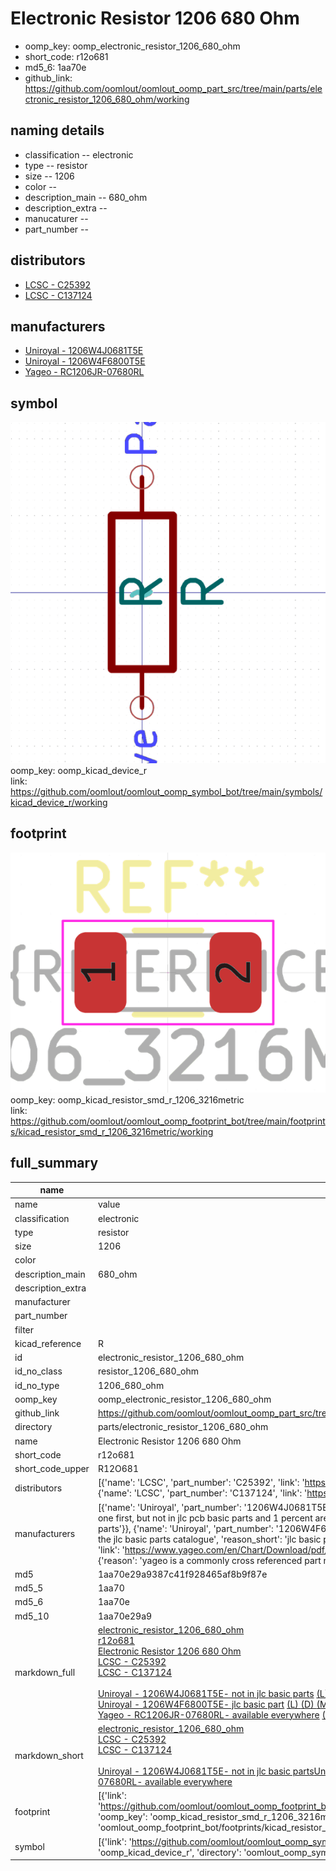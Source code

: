 # Electronic Resistor 1206 680 Ohm

  
* oomp_key: oomp_electronic_resistor_1206_680_ohm 
* short_code: r12o681
* md5_6: 1aa70e  
* github_link: https://github.com/oomlout/oomlout_oomp_part_src/tree/main/parts/electronic_resistor_1206_680_ohm/working  
## naming details
* classification -- electronic
* type -- resistor
* size -- 1206
* color -- 
* description_main -- 680_ohm
* description_extra -- 
* manucaturer -- 
* part_number -- 

## distributors
* [LCSC - C25392](https://lcsc.com/product-detail/C25392.html)  
* [LCSC - C137124](https://lcsc.com/product-detail/C137124.html)  

## manufacturers
* [Uniroyal - 1206W4J0681T5E]()  
* [Uniroyal - 1206W4F6800T5E]()  
* [Yageo - RC1206JR-07680RL](https://www.yageo.com/en/Chart/Download/pdf/RC1206JR-07680RL)  

## symbol

![](symbol/0/working/working_600.png)  
oomp_key: oomp_kicad_device_r  
link: https://github.com/oomlout/oomlout_oomp_symbol_bot/tree/main/symbols/kicad_device_r/working  

## footprint

![](footprint/0/working/working_600.png)  
oomp_key: oomp_kicad_resistor_smd_r_1206_3216metric  
link: https://github.com/oomlout/oomlout_oomp_footprint_bot/tree/main/footprints/kicad_resistor_smd_r_1206_3216metric/working  

## full_summary
| name | value | 
| --- | --- | 
| name | value | 
| classification | electronic | 
| type | resistor | 
| size | 1206 | 
| color |  | 
| description_main | 680_ohm | 
| description_extra |  | 
| manufacturer |  | 
| part_number |  | 
| filter |  | 
| kicad_reference | R | 
| id | electronic_resistor_1206_680_ohm | 
| id_no_class | resistor_1206_680_ohm | 
| id_no_type | 1206_680_ohm | 
| oomp_key | oomp_electronic_resistor_1206_680_ohm | 
| github_link | https://github.com/oomlout/oomlout_oomp_part_src/tree/main/parts/electronic_resistor_1206_680_ohm/working | 
| directory | parts/electronic_resistor_1206_680_ohm | 
| name | Electronic Resistor 1206 680 Ohm | 
| short_code | r12o681 | 
| short_code_upper | R12O681 | 
| distributors | [{'name': 'LCSC', 'part_number': 'C25392', 'link': 'https://lcsc.com/product-detail/C25392.html', 'id': 'distributor_lcsc'}, {'name': 'LCSC', 'part_number': 'C137124', 'link': 'https://lcsc.com/product-detail/C137124.html', 'id': 'distributor_lcsc'}] | 
| manufacturers | [{'name': 'Uniroyal', 'part_number': '1206W4J0681T5E', 'link': '', 'id': 'manufacturer_uniroyal', 'note': {'reason': 'did this one first, but not in jlc pcb basic parts and 1 percent are and they are the same price', 'reason_short': 'not in jlc basic parts'}}, {'name': 'Uniroyal', 'part_number': '1206W4F6800T5E', 'link': '', 'id': 'manufacturer_uniroyal', 'note': {'reason': 'in the jlc basic parts catalogue', 'reason_short': 'jlc basic part'}}, {'name': 'Yageo', 'part_number': 'RC1206JR-07680RL', 'link': 'https://www.yageo.com/en/Chart/Download/pdf/RC1206JR-07680RL', 'id': 'manufacturer_yageo', 'note': {'reason': 'yageo is a commonly cross referenced part number', 'reason_short': 'available everywhere'}}] | 
| md5 | 1aa70e29a9387c41f928465af8b9f87e | 
| md5_5 | 1aa70 | 
| md5_6 | 1aa70e | 
| md5_10 | 1aa70e29a9 | 
| markdown_full | [electronic_resistor_1206_680_ohm](https://github.com/oomlout/oomlout_oomp_part_src/tree/main/parts/electronic_resistor_1206_680_ohm/working)<br>[r12o681](https://github.com/oomlout/oomlout_oomp_part_src/tree/main/parts/electronic_resistor_1206_680_ohm/working)<br>[Electronic Resistor 1206 680 Ohm](https://github.com/oomlout/oomlout_oomp_part_src/tree/main/parts/electronic_resistor_1206_680_ohm/working)<br>[LCSC - C25392<br>](https://lcsc.com/product-detail/C25392.html)[LCSC - C137124<br>](https://lcsc.com/product-detail/C137124.html)<br>[Uniroyal - 1206W4J0681T5E- not in jlc basic parts]() [(L)  ](https://www.lcsc.com/search?q=1206W4J0681T5E)[(D)  ](https://www.digikey.com/en/products?keywords=1206W4J0681T5E)[(M)  ](https://www.mouser.com/Search/Refine?Keyword=1206W4J0681T5E)[(N)  ](https://www.newark.com/search?st=1206W4J0681T5E)[(SZ)  ](https://so.szlcsc.com/global.html?k=1206W4J0681T5E)<br>[Uniroyal - 1206W4F6800T5E- jlc basic part]() [(L)  ](https://www.lcsc.com/search?q=1206W4F6800T5E)[(D)  ](https://www.digikey.com/en/products?keywords=1206W4F6800T5E)[(M)  ](https://www.mouser.com/Search/Refine?Keyword=1206W4F6800T5E)[(N)  ](https://www.newark.com/search?st=1206W4F6800T5E)[(SZ)  ](https://so.szlcsc.com/global.html?k=1206W4F6800T5E)<br>[Yageo - RC1206JR-07680RL- available everywhere](https://www.yageo.com/en/Chart/Download/pdf/RC1206JR-07680RL) [(L)  ](https://www.lcsc.com/search?q=RC1206JR-07680RL)[(D)  ](https://www.digikey.com/en/products?keywords=RC1206JR-07680RL)[(M)  ](https://www.mouser.com/Search/Refine?Keyword=RC1206JR-07680RL)[(N)  ](https://www.newark.com/search?st=RC1206JR-07680RL)[(SZ)  ](https://so.szlcsc.com/global.html?k=RC1206JR-07680RL)<br> | 
| markdown_short | [electronic_resistor_1206_680_ohm](https://github.com/oomlout/oomlout_oomp_part_src/tree/main/parts/electronic_resistor_1206_680_ohm/working)<br>[LCSC - C25392<br>](https://lcsc.com/product-detail/C25392.html)[LCSC - C137124<br>](https://lcsc.com/product-detail/C137124.html)<br>[Uniroyal - 1206W4J0681T5E- not in jlc basic parts]()[Uniroyal - 1206W4F6800T5E- jlc basic part]()[Yageo - RC1206JR-07680RL- available everywhere](https://www.yageo.com/en/Chart/Download/pdf/RC1206JR-07680RL) | 
| footprint | [{'link': 'https://github.com/oomlout/oomlout_oomp_footprint_bot/tree/main/foootprntss/kicad_resistor_smd_r_1206_3216metric', 'oomp_key': 'oomp_kicad_resistor_smd_r_1206_3216metric', 'directory': 'oomlout_oomp_footprint_bot/footprints/kicad_resistor_smd_r_1206_3216metric//working/working.kicad_mod'}] | 
| symbol | [{'link': 'https://github.com/oomlout/oomlout_oomp_symbol_bot/tree/main/symbols/kicad_device_r', 'oomp_key': 'oomp_kicad_device_r', 'directory': 'oomlout_oomp_symbol_bot/symbols/kicad_device_r//working/working.kicad_sym'}] | 
